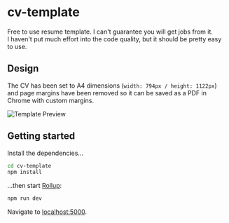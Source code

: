 # cv-template

Free to use resume template. I can't guarantee you will get jobs from it.  
I haven't put much effort into the code quality, but it should be pretty easy to use.

## Design

The CV has been set to A4 dimensions (`width: 794px / height: 1122px`) and page margins have been removed so it can be saved as a PDF in Chrome with custom margins.

![Template Preview](https://github.com/ramuneio/cv-template/blob/master/Preview.png)

## Getting started

Install the dependencies...

```bash
cd cv-template
npm install
```

...then start [Rollup](https://rollupjs.org):

```bash
npm run dev
```

Navigate to [localhost:5000](http://localhost:5000).
